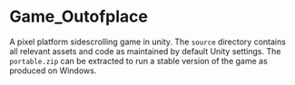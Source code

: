 # Game_Outofplace
A pixel platform sidescrolling game in unity.
The `source` directory contains all relevant assets and code as maintained by default Unity settings.
The `portable.zip` can be extracted to run a stable version of the game as produced on Windows.
